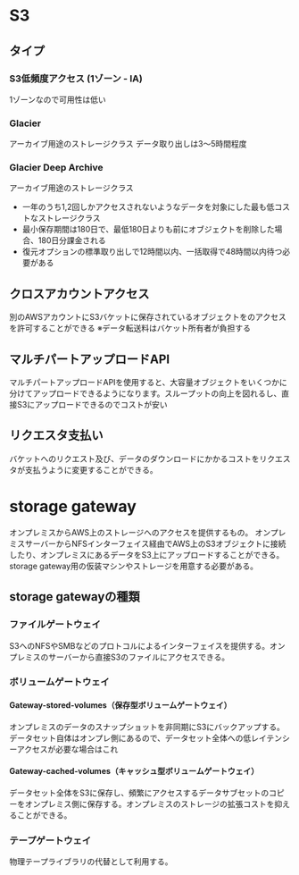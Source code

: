 # S3
## タイプ
### S3低頻度アクセス (1ゾーン - IA)
1ゾーンなので可用性は低い
### Glacier
アーカイブ用途のストレージクラス
データ取り出しは3〜5時間程度

### Glacier Deep Archive
アーカイブ用途のストレージクラス
 - 一年のうち1,2回しかアクセスされないようなデータを対象にした最も低コストなストレージクラス
 - 最小保存期間は180日で、最低180日よりも前にオブジェクトを削除した場合、180日分課金される
 - 復元オプションの標準取り出しで12時間以内、一括取得で48時間以内待つ必要がある

## クロスアカウントアクセス
別のAWSアカウントにS3バケットに保存されているオブジェクトをのアクセスを許可することができる
※データ転送料はバケット所有者が負担する

## マルチパートアップロードAPI
マルチパートアップロードAPIを使用すると、大容量オブジェクトをいくつかに分けてアップロードできるようになります。スループットの向上を図れるし、直接S3にアップロードできるのでコストが安い

## リクエスタ支払い
バケットへのリクエスト及び、データのダウンロードにかかるコストをリクエスタが支払うように変更することができる。

# storage gateway
オンプレミスからAWS上のストレージへのアクセスを提供するもの。
オンプレミスサーバーからNFSインターフェイス経由でAWS上のS3オブジェクトに接続したり、オンプレミスにあるデータをS3上にアップロードすることができる。
storage gateway用の仮装マシンやストレージを用意する必要がある。

## storage gatewayの種類
### ファイルゲートウェイ
S3へのNFSやSMBなどのプロトコルによるインターフェイスを提供する。オンプレミスのサーバーから直接S3のファイルにアクセスできる。
### ボリュームゲートウェイ
#### Gateway-stored-volumes（保存型ボリュームゲートウェイ）
オンプレミスのデータのスナップショットを非同期にS3にバックアップする。データセット自体はオンプレ側にあるので、データセット全体への低レイテンシーアクセスが必要な場合はこれ
#### Gateway-cached-volumes（キャッシュ型ボリュームゲートウェイ）
データセット全体をS3に保存し、頻繁にアクセスするデータサブセットのコピーをオンプレミス側に保存する。オンプレミスのストレージの拡張コストを抑えることができる。
### テープゲートウェイ
物理テープライブラリの代替として利用する。
